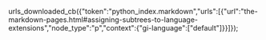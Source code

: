 urls_downloaded_cb({"token":"python_index.markdown","urls":[{"url":"the-markdown-pages.html#assigning-subtrees-to-language-extensions","node_type":"p","context":{"gi-language":["default"]}}]});